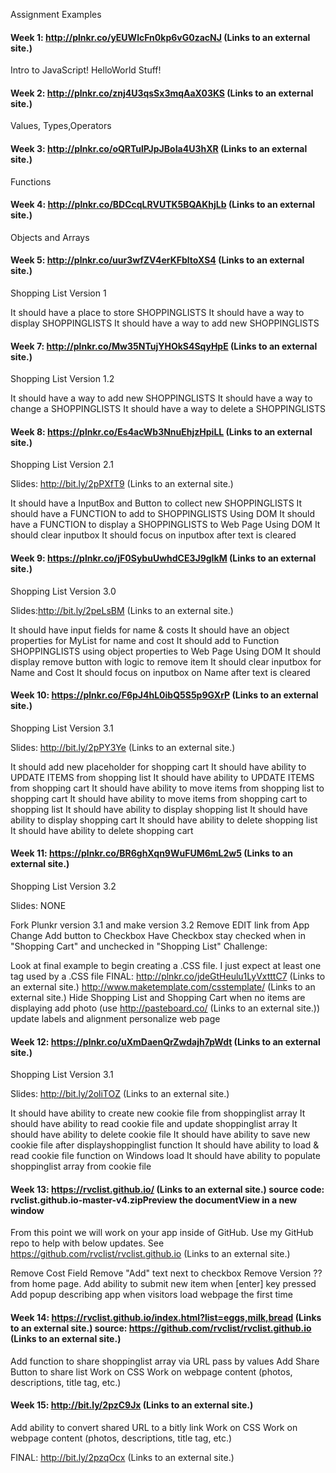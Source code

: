 Assignment Examples
#### Week 1: http://plnkr.co/yEUWlcFn0kp6vG0zacNJ (Links to an external site.) 

Intro to JavaScript! HelloWorld Stuff!

#### Week 2: http://plnkr.co/znj4U3qsSx3mqAaX03KS (Links to an external site.) 

Values, Types,Operators

#### Week 3: http://plnkr.co/oQRTulPJpJBoIa4U3hXR (Links to an external site.) 

Functions

#### Week 4: http://plnkr.co/BDCcqLRVUTK5BQAKhjLb (Links to an external site.) 
Objects and Arrays

#### Week 5: http://plnkr.co/uur3wfZV4erKFbltoXS4 (Links to an external site.) 
Shopping List Version 1

It should have a place to store SHOPPINGLISTS
It should have a way to display SHOPPINGLISTS
It should have a way to add new SHOPPINGLISTS

#### Week 7: http://plnkr.co/Mw35NTujYHOkS4SqyHpE (Links to an external site.) 

Shopping List Version 1.2

It should have a way to add new SHOPPINGLISTS
It should have a way to change a SHOPPINGLISTS
It should have a way to delete a SHOPPINGLISTS

#### Week 8: https://plnkr.co/Es4acWb3NnuEhjzHpiLL (Links to an external site.) 

Shopping List Version 2.1 

Slides: http://bit.ly/2pPXfT9 (Links to an external site.) 

It should have a InputBox and Button to collect new SHOPPINGLISTS
It should have a FUNCTION to add to SHOPPINGLISTS Using DOM
It should have a FUNCTION to display a SHOPPINGLISTS to Web Page Using DOM
It should clear inputbox
It should focus on inputbox after text is cleared

#### Week 9: https://plnkr.co/jF0SybuUwhdCE3J9gIkM (Links to an external site.) 

Shopping List Version 3.0

Slides:http://bit.ly/2peLsBM (Links to an external site.) 

It should have input fields for name & costs
It should have an object properties for MyList for name and cost
It should add to Function SHOPPINGLISTS using object properties to Web Page Using DOM
It should display remove button with logic to remove item
It should clear inputbox for Name and Cost
It should focus on inputbox on Name after text is cleared

#### Week 10: https://plnkr.co/F6pJ4hL0ibQ5S5p9GXrP (Links to an external site.) 

Shopping List Version 3.1

Slides: http://bit.ly/2pPY3Ye (Links to an external site.)

It should add new placeholder for shopping cart
It should have ability to UPDATE ITEMS from shopping list
It should have ability to UPDATE ITEMS from shopping cart
It should have ability to move items from shopping list to shopping cart
It should have ability to move items from shopping cart to shopping list
It should have ability to display shopping list
It should have ability to display shopping cart
It should have ability to delete shopping list
It should have ability to delete shopping cart

#### Week 11: https://plnkr.co/BR6ghXqn9WuFUM6mL2w5 (Links to an external site.) 

Shopping List Version 3.2

Slides: NONE

Fork Plunkr version 3.1 and make version 3.2
Remove EDIT link from App
Change Add button to Checkbox
Have Checkbox stay checked when in "Shopping Cart" and unchecked in "Shopping List"
Challenge:

Look at final example to begin creating a .CSS file. I just expect at least one tag used by a .CSS file
FINAL: http://plnkr.co/jdeGtHeulu1LyVxtttC7 (Links to an external site.) 
http://www.maketemplate.com/csstemplate/ (Links to an external site.) 
Hide Shopping List and Shopping Cart when no items are displaying
add photo (use http://pasteboard.co/ (Links to an external site.))
update labels and alignment
personalize web page

#### Week 12: https://plnkr.co/uXmDaenQrZwdajh7pWdt (Links to an external site.) 

Shopping List Version 3.1

Slides: http://bit.ly/2oliTOZ (Links to an external site.) 

It should have ability to create new cookie file from shoppinglist array
It should have ability to read cookie file and update shoppinglist array
It should have ability to delete cookie file
It should have ability to save new cookie file after displayshoppinglist function
It should have ability to load & read cookie file function on Windows load
It should have ability to populate shoppinglist array from cookie file

#### Week 13: https://rvclist.github.io/ (Links to an external site.)   source code: rvclist.github.io-master-v4.zipPreview the documentView in a new window

From this point we will work on your app inside of GitHub. Use my GitHub repo to help with below updates. See https://github.com/rvclist/rvclist.github.io (Links to an external site.) 

Remove Cost Field
Remove "Add" text next to checkbox
Remove Version ?? from home page.
Add ability to submit new item when [enter] key pressed
Add popup describing app when visitors load webpage the first time

#### Week 14: https://rvclist.github.io/index.html?list=eggs,milk,bread (Links to an external site.)  source: https://github.com/rvclist/rvclist.github.io (Links to an external site.) 

Add function to share shoppinglist array via URL pass by values
Add Share Button to share list
Work on CSS
Work on webpage content (photos, descriptions, title tag, etc.)

#### Week 15: http://bit.ly/2pzC9Jx (Links to an external site.) 

Add ability to convert shared URL to a bitly link
Work on CSS
Work on webpage content (photos, descriptions, title tag, etc.)
 

 

FINAL: http://bit.ly/2pzqOcx (Links to an external site.) 
